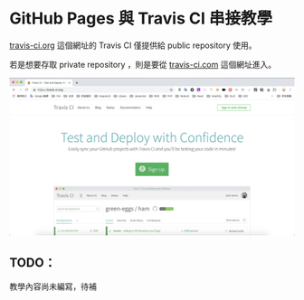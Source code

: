 # GitHub Pages 與 Travis CI 串接教學

[travis-ci.org](https://travis-ci.org/) 這個網址的 Travis CI 僅提供給 public repository 使用。

若是想要存取 private repository ，則是要從 [travis-ci.com](https://travis-ci.com/) 這個網址進入。

![image](https://github.com/akayhu/self-components/blob/master/src/file/image/travis-ci.png?raw=true)

## TODO：

教學內容尚未編寫，待補

